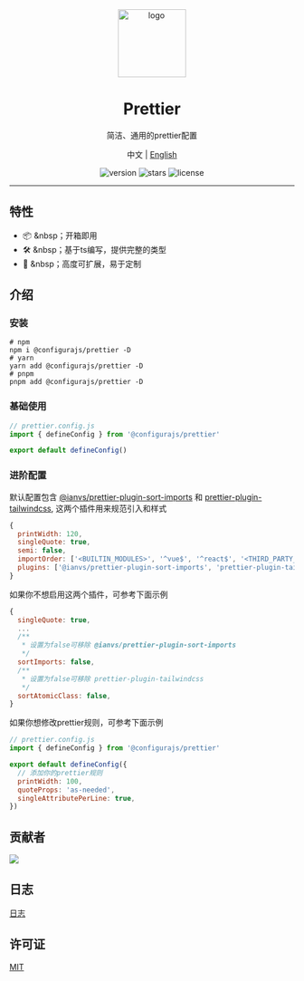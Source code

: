 <div align="center">
  <img src="https://github.com/user-attachments/assets/4e0a0b81-7814-48b1-ae3d-9ce0511e0e9c" width="120" height="120" alt="logo" />
  <h1>Prettier</h1>
  <p>简洁、通用的prettier配置</p>
  <p>
    <span>中文</span> | 
    <a href="https://github.com/configurajs/prettier/blob/main/README.md">English</a>
  </p>
  <p>
    <img src="https://img.shields.io/github/package-json/v/configurajs/prettier" alt="version">
    <img src="https://img.shields.io/github/stars/configurajs/prettier" alt="stars">
    <img src="https://img.shields.io/github/license/configurajs/prettier" alt="license">
  </p>
</div>

---

## 特性

- 📦 &nbsp；开箱即用
- 🛠️ &nbsp；基于ts编写，提供完整的类型
- 🌈 &nbsp；高度可扩展，易于定制

## 介绍

### 安装

```shell
# npm
npm i @configurajs/prettier -D
# yarn
yarn add @configurajs/prettier -D
# pnpm
pnpm add @configurajs/prettier -D
```

### 基础使用

```js
// prettier.config.js
import { defineConfig } from '@configurajs/prettier'

export default defineConfig()
```

### 进阶配置

默认配置包含 [@ianvs/prettier-plugin-sort-imports](https://github.com/IanVS/prettier-plugin-sort-imports) 和 [prettier-plugin-tailwindcss](https://github.com/tailwindlabs/prettier-plugin-tailwindcss), 这两个插件用来规范引入和样式

```js
{
  printWidth: 120,
  singleQuote: true,
  semi: false,
  importOrder: ['<BUILTIN_MODULES>', '^vue$', '^react$', '<THIRD_PARTY_MODULES>', '^@/(.*)$', '^~/(.*)$', '^[.]'],
  plugins: ['@ianvs/prettier-plugin-sort-imports', 'prettier-plugin-tailwindcss']
}
```
如果你不想启用这两个插件，可参考下面示例

```js
{
  singleQuote: true,
  ...
  /**
   * 设置为false可移除 @ianvs/prettier-plugin-sort-imports 
   */
  sortImports: false,
  /**
   * 设置为false可移除 prettier-plugin-tailwindcss
   */
  sortAtomicClass: false,
}
```
如果你想修改prettier规则，可参考下面示例

```js
// prettier.config.js
import { defineConfig } from '@configurajs/prettier'

export default defineConfig({
  // 添加你的prettier规则
  printWidth: 100,
  quoteProps: 'as-needed',
  singleAttributePerLine: true,
})
```

## 贡献者

<a href="https://github.com/configurajs/prettier/graphs/contributors">
  <img src="https://contrib.rocks/image?repo=configurajs/prettier" />
</a>

## 日志

[日志](CHANGELOG.md)

## 许可证

[MIT](LICENSE)